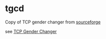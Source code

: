 # tgcd
Copy of TCP gender changer from [sourceforge](https://tgcd.sourceforge.net/)

see [TCP Gender Changer](https://en.m.wikipedia.org/wiki/TCP_Gender_Changer)
